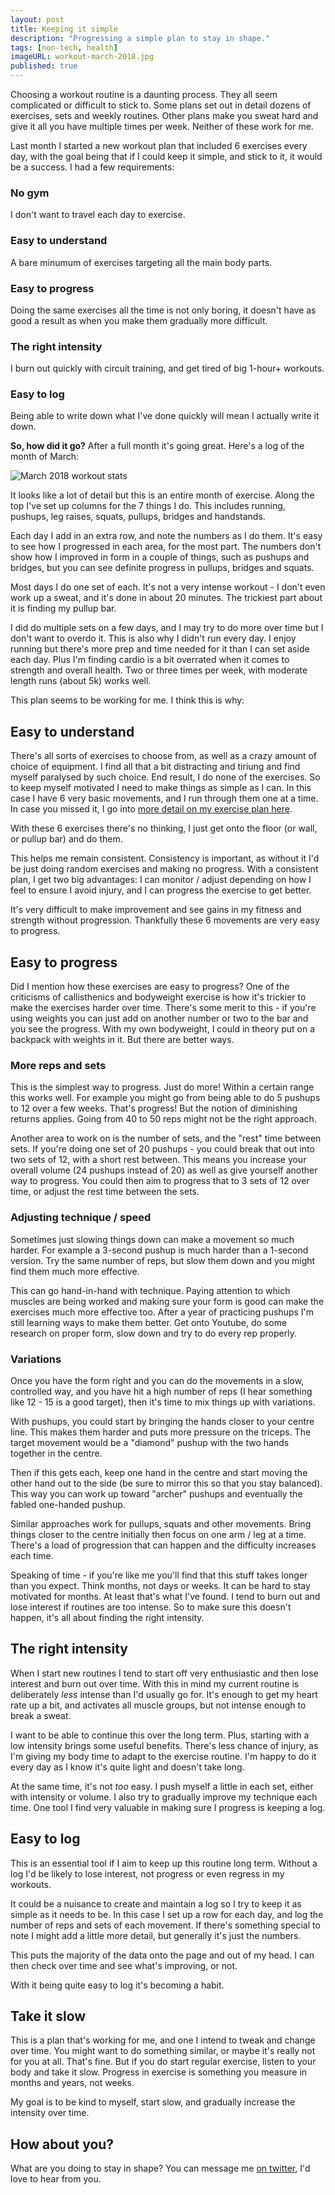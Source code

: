 ```yaml
---
layout: post
title: Keeping it simple
description: "Progressing a simple plan to stay in shape."
tags: [non-tech, health]
imageURL: workout-march-2018.jpg
published: true
---
```


Choosing a workout routine is a daunting process. They all seem complicated or difficult to stick to. Some plans set out in detail dozens of exercises, sets and weekly routines. Other plans make you sweat hard and give it all you have multiple times per week. Neither of these work for me.

Last month I started a new workout plan that included 6 exercises every day, with the goal being that if I could keep it simple, and stick to it, it would be a success. I had a few requirements:

### No gym 

I don't want to travel each day to exercise.

### Easy to understand

A bare minumum of exercises targeting all the main body parts.

### Easy to progress

Doing the same exercises all the time is not only boring, it doesn't have as good a result as when you make them gradually more difficult.

### The right intensity

I burn out quickly with circuit training, and get tired of big 1-hour+ workouts.

### Easy to log

Being able to write down what I've done quickly will mean I actually write it down.

**So, how did it go?** After a full month it's going great. Here's a log of the month of March:

![March 2018 workout stats](/images/posts/exercise/workout-march-2018.jpg)

It looks like a lot of detail but this is an entire month of exercise. Along the top I've set up columns for the 7 things I do. This includes running, pushups, leg raises, squats, pullups,  bridges and handstands.

Each day I add in an extra row, and note the numbers as I do them. It's easy to see how I progressed in each area, for the most part. The numbers don't show how I improved in form in a couple of things, such as pushups and bridges, but you can see definite progress in pullups, bridges and squats.

Most days I do one set of each. It's not a very intense workout - I don't even work up a sweat, and it's done in about 20 minutes. The trickiest part about it is finding my pullup bar.

I did do multiple sets on a few days, and I may try to do more over time but I don't want to overdo it. This is also why I didn't run every day. I enjoy running but there's more prep and time needed for it than I can set aside each day. Plus I'm finding cardio is a bit overrated when it comes to strength and overall health. Two or three times per week, with moderate length runs (about 5k) works well.

This plan seems to be working for me. I think this is why:

## Easy to understand

There's all sorts of exercises to choose from, as well as a crazy amount of choice of equipment. I find all that a bit distracting and tiriung and find myself paralysed by such choice. End result, I do none of the exercises. So to keep myself motivated I need to make things as simple as I can. In this case I have 6 very basic movements, and I run through them one at a time. In case you missed it, I go into [more detail on my exercise plan here](http://hop.ie/blog/exercise-plan/).

With these 6 exercises there's no thinking, I just get onto the floor (or wall, or pullup bar) and do them.

This helps me remain consistent. Consistency is important, as without it I'd be just doing random exercises and making no progress. With a consistent plan, I get two big advantages: I can monitor / adjust depending on how I feel to ensure I avoid injury, and I can progress the exercise to get better.

It's very difficult to make improvement and see gains in my fitness and strength without progression. Thankfully these 6 movements are very easy to progress.

## Easy to progress

Did I mention how these exercises are easy to progress? One of the criticisms of callisthenics and bodyweight exercise is how it's trickier to make the exercises harder over time. There's some merit to this - if you're using weights you can just add on another number or two to the bar and you see the progress. With my own bodyweight, I could in theory put on a backpack with weights in it. But there are better ways.

### More reps and sets

This is the simplest way to progress. Just do more! Within a certain range this works well. For example you might go from being able to do 5 pushups to 12 over a few weeks. That's progress! But the notion of diminishing returns applies. Going from 40 to 50 reps might not be the right approach.

Another area to work on is the number of sets, and the "rest" time between sets. If you're doing one set of 20 pushups - you could break that out into two sets of 12, with a short rest between. This means you increase your overall volume (24 pushups instead of 20) as well as give yourself another way to progress. You could then aim to progress that to 3 sets of 12 over time, or adjust the rest time between the sets.

### Adjusting technique / speed

Sometimes just slowing things down can make a movement so much harder. For example a 3-second pushup is much harder than a 1-second version. Try the same number of reps, but slow them down and you might find them much more effective.

This can go hand-in-hand with technique. Paying attention to which muscles are being worked and making sure your form is good can make the exercises much more effective too. After a year of practicing pushups I'm still learning ways to make them better. Get onto Youtube, do some research on proper form, slow down and try to do every rep properly.

### Variations

Once you have the form right and you can do the movements in a slow, controlled way, and you have hit a high number of reps (I hear something like 12 - 15 is a good target), then it's time to mix things up with variations.

With pushups, you could start by bringing the hands closer to your centre line. This makes them harder and puts more pressure on the triceps. The target movement would be a "diamond" pushup with the two hands together in the centre.

Then if this gets each, keep one hand in the centre and start moving the other hand out to the side (be sure to mirror this so that you stay balanced). This way you can work up toward "archer" pushups and eventually the fabled one-handed pushup.

Similar approaches work for pullups, squats and other movements. Bring things closer to the centre initially then focus on one arm / leg at a time. There's a load of progression that can happen and the difficulty increases each time.

Speaking of time - if you're like me you'll find that this stuff takes longer than you expect. Think months, not days or weeks. It can be hard to stay motivated for months. At least that's what I've found. I tend to burn out and lose interest if routines are too intense. So to make sure this doesn't happen, it's all about finding the right intensity.

## The right intensity

When I start new routines I tend to start off very enthusiastic and then lose interest and burn out over time. With this in mind my current routine is deliberately *less* intense than I'd usually go for. It's enough to get my heart rate up a bit, and activates all muscle groups, but not intense enough to break a sweat.

I want to be able to continue this over the long term. Plus, starting with a low intensity brings some useful benefits. There's less chance of injury, as I'm giving my body time to adapt to the exercise routine. I'm happy to do it every day as I know it's quite light and doesn't take long.

At the same time, it's not *too* easy. I push myself a little in each set, either with intensity or volume. I also try to gradually improve my technique each time. One tool I find very valuable in making sure I progress is keeping a log.

## Easy to log

This is an essential tool if I aim to keep up this routine long term. Without a log I'd be likely to lose interest, not progress or even regress in my workouts.

It could be a nuisance to create and maintain a log so I try to keep it as simple as it needs to be. In this case I set up a row for each day, and log the number of reps and sets of each movement. If there's something special to note I might add a little more detail, but generally it's just the numbers.

This puts the majority of the data onto the page and out of my head. I can then check over time and see what's improving, or not.

With it being quite easy to log it's becoming a habit. 

## Take it slow

This is a plan that's working for me, and one I intend to tweak and change over time. You might want to do something similar, or maybe it's really not for you at all. That's fine. But if you do start regular exercise, listen to your body and take it slow. Progress in exercise is something you measure in months and years, not weeks.

My goal is to be kind to myself, start slow, and gradually increase the intensity over time.

## How about you?

What are you doing to stay in shape? You can message me [on twitter](https://twitter.com/donovanh), I'd love to hear from you.



